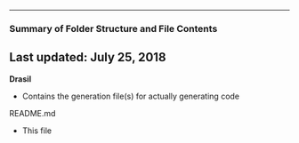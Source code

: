 --------------------------------------------------
### Summary of Folder Structure and File Contents
Last updated: July 25, 2018
--------------------------------------------------

**Drasil**
  - Contains the generation file(s) for actually generating code
 
README.md
  - This file